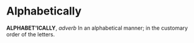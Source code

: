 # Alphabetically

**ALPHABET'ICALLY**, _adverb_ In an alphabetical manner; in the customary order of the letters.